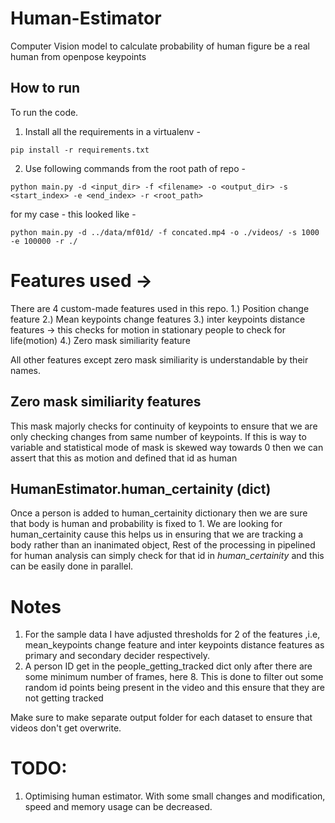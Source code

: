 # Human-Estimator
Computer Vision model to calculate probability of human figure be a real human from openpose keypoints

## How to run

To run the code.

1. Install all the requirements in a virtualenv -

```
pip install -r requirements.txt
```

2. Use following commands from the root path of repo -
```
python main.py -d <input_dir> -f <filename> -o <output_dir> -s <start_index> -e <end_index> -r <root_path> 
```
for my case - this looked like -

```
python main.py -d ../data/mf01d/ -f concated.mp4 -o ./videos/ -s 1000 -e 100000 -r ./
```

# Features used ->
There are 4 custom-made features used in this repo.
1.) Position change feature
2.) Mean keypoints change features
3.) inter keypoints distance features -> this checks for motion in stationary people to check for life(motion)
4.) Zero mask similiarity feature

All other features except zero mask similiarity is understandable by their names. 
## Zero mask similiarity features
This mask majorly checks for continuity of keypoints to ensure that we are only checking changes from same number of keypoints. If this is way to variable and statistical mode of mask is skewed way towards 0 then we can assert that this as motion and defined that id as human

## HumanEstimator.human_certainity (dict)
Once a person is added to human_certainity dictionary then we are sure that body is human and probability is fixed to 1.
We are looking for human_certainity cause this helps us in ensuring that we are tracking a body rather than an inanimated object, Rest of the processing in pipelined for human analysis can simply check for that id in *human_certainity*  and this can be easily done in parallel.

# Notes
1. For the sample data I have adjusted thresholds for 2 of the features ,i.e, mean_keypoints change feature and inter keypoints distance features as primary and secondary decider respectively.
2. A person ID get in the people_getting_tracked dict only after there are some minimum number of frames, here 8. This is done to filter out some random id points being present in the video and this ensure that they are not getting tracked



Make sure to make separate output folder for each dataset to ensure that videos don't get overwrite.

# TODO: 
1. Optimising human estimator. With some small changes and modification, speed and memory usage can be decreased.


